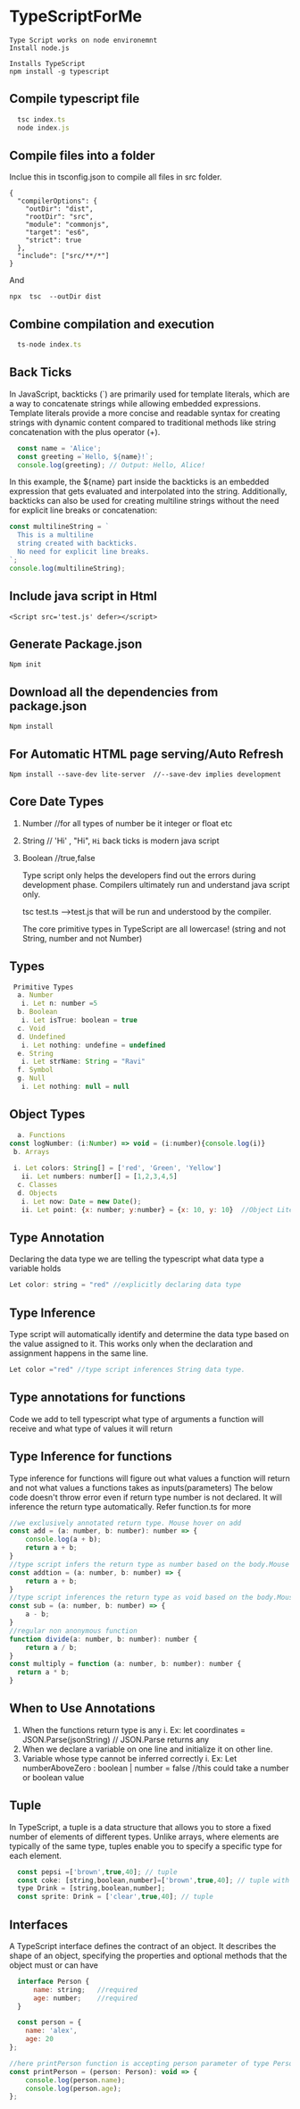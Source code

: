 # TypeScriptForMe

    Type Script works on node environemnt
    Install node.js

    Installs TypeScript
    npm install -g typescript 

## Compile typescript file

```javascript
  tsc index.ts
  node index.js
 ```
## Compile files into a folder
Inclue this in tsconfig.json to compile all files in src folder.
```
{
  "compilerOptions": {
    "outDir": "dist",
    "rootDir": "src",
    "module": "commonjs",
    "target": "es6",
    "strict": true
  },
  "include": ["src/**/*"]
}
```
And 
```
npx  tsc  --outDir dist
```
## Combine compilation and execution

```javascript
  ts-node index.ts
```

## Back Ticks

In JavaScript, backticks (`) are primarily used for template literals, which are a way to concatenate strings while allowing embedded expressions. Template literals provide a more concise and readable syntax for creating strings with dynamic content compared to traditional methods like string concatenation with the plus operator (+).

```javascript
  const name = 'Alice';
  const greeting =`Hello, ${name}!`;
  console.log(greeting); // Output: Hello, Alice!
```

In this example, the ${name} part inside the backticks is an embedded expression that gets evaluated and interpolated into the string.
Additionally, backticks can also be used for creating multiline strings without the need for explicit line breaks or concatenation:

```javascript
const multilineString = `
  This is a multiline
  string created with backticks.
  No need for explicit line breaks.
`;
console.log(multilineString);
```

## Include java script in Html

    <Script src='test.js' defer></script> 

## Generate Package.json

    Npm init

## Download all the dependencies from package.json

    Npm install

## For Automatic HTML page serving/Auto Refresh

    Npm install --save-dev lite-server  //--save-dev implies development

## Core Date Types

 1. Number  //for all types of number be it integer or float etc
 2. String  // 'Hi' , "Hi", `Hi` back ticks is modern java script
 3. Boolean //true,false

    Type script only helps the developers find out the errors during development phase. Compilers ultimately run and understand java script only.

    tsc test.ts -->test.js that will be run and understood by the compiler.

    The core primitive types in TypeScript are all lowercase! (string and not String, number and not Number)

## Types

```javascript
 Primitive Types  
  a. Number  
   i. Let n: number =5  
  b. Boolean  
   i. Let isTrue: boolean = true  
  c. Void  
  d. Undefined  
   i. Let nothing: undefine = undefined  
  e. String  
   i. Let strName: String = "Ravi"  
  f. Symbol
  g. Null
   i. Let nothing: null = null
```

## Object Types

```javascript
  a. Functions
const logNumber: (i:Number) => void = (i:number){console.log(i)}
 b. Arrays
  
 i. Let colors: String[] = ['red', 'Green', 'Yellow']
   ii. Let numbers: number[] = [1,2,3,4,5]
  c. Classes
  d. Objects
   i. Let now: Date = new Date();
   ii. Let point: {x: number; y:number} = {x: 10, y: 10}  //Object Literal
```

## Type Annotation

  Declaring the data type we are telling the typescript what data type a variable holds

  ```javascript
  Let color: string = "red" //explicitly declaring data type
  ```

## Type Inference

  Type script will automatically identify and determine the data type based on the value assigned to it. This works only when the declaration and assignment happens in the same line.

  ```javascript
  Let color ="red" //type script inferences String data type.
  ```

## Type annotations for functions

  Code we add to tell typescript what type of arguments a function will receive and what type of values it will return

## Type Inference for functions

  Type inference for functions will figure out what values a function will return and not what values a functions takes as inputs(parameters)
  The below code doesn't throw error even if return type number is not declared. It will inference the return type automatically. Refer function.ts for more
  
  ```javascript
  //we exclusively annotated return type. Mouse hover on add
  const add = (a: number, b: number): number => {
      console.log(a + b);
      return a + b;
  }
  //type script infers the return type as number based on the body.Mouse hover on add
  const addtion = (a: number, b: number) => {
      return a + b;
  }
  //type script inferences the return type as void based on the body.Mouse hover on sub
  const sub = (a: number, b: number) => {
      a - b;
  }
  //regular non anonymous function
  function divide(a: number, b: number): number {
      return a / b;
  }
  const multiply = function (a: number, b: number): number {
    return a * b;
  }
  ```

## When to Use Annotations

  1. When the functions return type is any
   i. Ex: let coordinates = JSON.Parse(jsonString) // JSON.Parse returns any
  2. When we declare a variable on one line and initialize it on other line.
  3. Variable whose type cannot be inferred correctly
   i. Ex: Let numberAboveZero : boolean | number  = false //this could take a number or boolean value

## Tuple

  In TypeScript, a tuple is a data structure that allows you to store a fixed number of elements of different types. Unlike arrays, where elements are typically of the same type, tuples enable you to specify a specific type for each element.

```javascript
  const pepsi =['brown',true,40]; // tuple
  const coke: [string,boolean,number]=['brown',true,40]; // tuple with type annotation
  type Drink = [string,boolean,number];
  const sprite: Drink = ['clear',true,40]; // tuple
```

## Interfaces

A TypeScript interface defines the contract of an object. It describes the shape of an object, specifying the properties and optional methods that the object must or can have

```javascript
  interface Person {
      name: string;   //required                      
      age: number;    //required                      
  }

  const person = {
    name: 'alex',
    age: 20
};

//here printPerson function is accepting person parameter of type Person and returning void.
const printPerson = (person: Person): void => {
    console.log(person.name);
    console.log(person.age);
};
```
